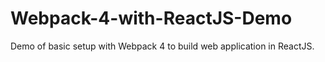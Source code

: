 # Webpack-4-with-ReactJS-Demo
Demo of basic setup with Webpack 4 to build web application in ReactJS.
